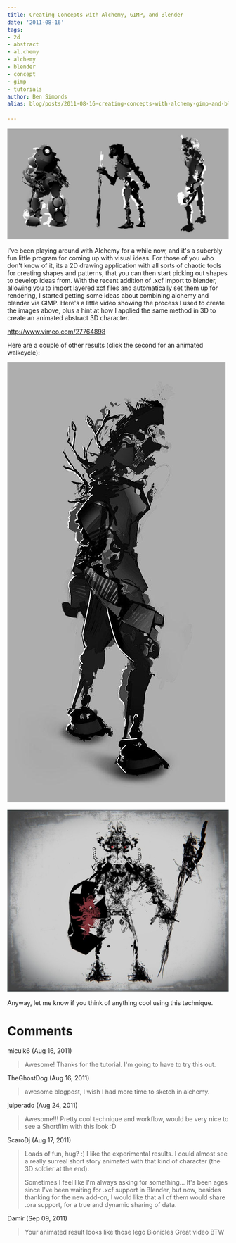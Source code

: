 ```yaml
---
title: Creating Concepts with Alchemy, GIMP, and Blender
date: '2011-08-16'
tags:
- 2d
- abstract
- al.chemy
- alchemy
- blender
- concept
- gimp
- tutorials
author: Ben Simonds
alias: blog/posts/2011-08-16-creating-concepts-with-alchemy-gimp-and-blender

---
```


![>< ><](/images/old/alchemybits.jpg)

I've been playing around with Alchemy for a while now, and it's a suberbly fun little program for coming up with visual ideas. For those of you who don't know of it, its a 2D drawing application with all sorts of chaotic tools for creating shapes and patterns, that you can then start picking out shapes to develop ideas from. With the recent addition of .xcf import to blender, allowing you to import layered xcf files and automatically set them up for rendering, I started getting some ideas about combining alchemy and blender via GIMP. Here's a little video showing the process I used to create the images above, plus a hint at how I applied the same method in 3D to create an animated abstract 3D character.

 http://www.vimeo.com/27764898  
 
 Here are a couple of other results (click the second for an animated walkcycle):

[![>< ><](/images/old/alchemybits_conceptstreeboy.jpg?w=149)](/images/old/alchemybits_conceptstreeboy.jpg)


[![>< ><](/images/old/alchemyexpt1.jpg?w=300)](http://postimage.org/image/36q772tr8/)                   

 Anyway, let me know if you think of anything cool using this technique.





# Comments


micuik6 (Aug 16, 2011)
> Awesome! Thanks for the tutorial. I'm going to have to try this out.

TheGhostDog (Aug 16, 2011)
> awesome blogpost, I wish I had more time to sketch in alchemy.

julperado (Aug 24, 2011)
> Awesome!!! Pretty cool technique and workflow, would be very nice to see a Shortfilm with this look :D

ScaroDj (Aug 17, 2011)
> Loads of fun, hug? :) I like the experimental results. I could almost see a really surreal short story animated with that kind of character (the 3D soldier at the end). 
> 
> Sometimes I feel like I'm always asking for something... It's been ages since I've been waiting for .xcf support in Blender, but now, besides thanking for the new add-on, I would like that all of them would share .ora support, for a true and dynamic sharing of data.

Damir (Sep 09, 2011)
> Your animated result looks like those lego Bionicles
> Great video BTW

